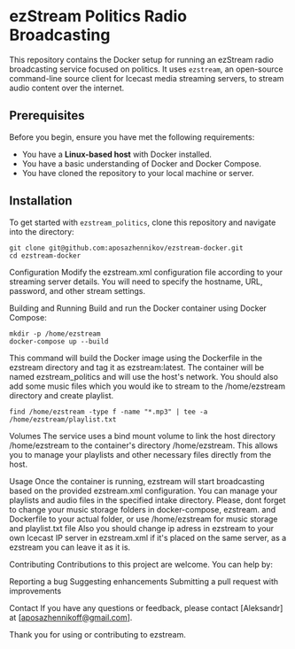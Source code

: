 # ezStream Politics Radio Broadcasting

This repository contains the Docker setup for running an ezStream radio broadcasting service focused on politics. It uses `ezstream`, an open-source command-line source client for Icecast media streaming servers, to stream audio content over the internet.

## Prerequisites

Before you begin, ensure you have met the following requirements:

- You have a **Linux-based host** with Docker installed.
- You have a basic understanding of Docker and Docker Compose.
- You have cloned the repository to your local machine or server.

## Installation

To get started with `ezstream_politics`, clone this repository and navigate into the directory:

```
git clone git@github.com:aposazhennikov/ezstream-docker.git
cd ezstream-docker
```
Configuration
Modify the ezstream.xml configuration file according to your streaming server details. You will need to specify the hostname, URL, password, and other stream settings.

Building and Running
Build and run the Docker container using Docker Compose:


```
mkdir -p /home/ezstream
docker-compose up --build
```
This command will build the Docker image using the Dockerfile in the ezstream directory and tag it as ezstream:latest. The container will be named ezstream_politics and will use the host's network.
You should also add some music files which you would ike to stream to the /home/ezstream directory and create playlist.
```
find /home/ezstream -type f -name "*.mp3" | tee -a /home/ezstream/playlist.txt
```

Volumes
The service uses a bind mount volume to link the host directory /home/ezstream to the container's directory /home/ezstream. This allows you to manage your playlists and other necessary files directly from the host.

Usage
Once the container is running, ezstream will start broadcasting based on the provided ezstream.xml configuration. You can manage your playlists and audio files in the specified intake directory.
Please, dont forget to change your music storage folders in docker-compose, ezstream. and Dockerfile to your actual folder, or use /home/ezstream for music storage and playlist.txt file
Also you should change ip adress in ezstream to your own Icecast IP server in ezstream.xml if it's placed on the same server,  as a ezstream you can leave it as it is.

Contributing
Contributions to this project are welcome. You can help by:

Reporting a bug
Suggesting enhancements
Submitting a pull request with improvements

Contact
If you have any questions or feedback, please contact [Aleksandr] at [aposazhennikoff@gmail.com].

Thank you for using or contributing to ezstream.





